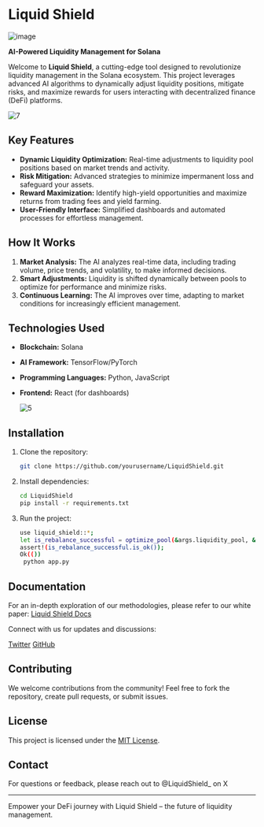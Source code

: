 # Liquid Shield

![image](https://github.com/user-attachments/assets/23848d56-51e3-48a6-b9f1-52a4e09b2ac5)


**AI-Powered Liquidity Management for Solana**

Welcome to **Liquid Shield**, a cutting-edge tool designed to revolutionize liquidity management in the Solana ecosystem. This project leverages advanced AI algorithms to dynamically adjust liquidity positions, mitigate risks, and maximize rewards for users interacting with decentralized finance (DeFi) platforms.

![7](https://github.com/user-attachments/assets/54733cdd-2a95-4826-9fbe-958e3e69a743)

## Key Features

- **Dynamic Liquidity Optimization:** Real-time adjustments to liquidity pool positions based on market trends and activity.
- **Risk Mitigation:** Advanced strategies to minimize impermanent loss and safeguard your assets.
- **Reward Maximization:** Identify high-yield opportunities and maximize returns from trading fees and yield farming.
- **User-Friendly Interface:** Simplified dashboards and automated processes for effortless management.

## How It Works

1. **Market Analysis:** The AI analyzes real-time data, including trading volume, price trends, and volatility, to make informed decisions.
2. **Smart Adjustments:** Liquidity is shifted dynamically between pools to optimize for performance and minimize risks.
3. **Continuous Learning:** The AI improves over time, adapting to market conditions for increasingly efficient management.

## Technologies Used

- **Blockchain:** Solana
- **AI Framework:** TensorFlow/PyTorch
- **Programming Languages:** Python, JavaScript
- **Frontend:** React (for dashboards)

  ![5](https://github.com/user-attachments/assets/69567a12-4f5b-439e-9e0a-ace2b39079b3)

## Installation

1. Clone the repository:
   ```bash
   git clone https://github.com/yourusername/LiquidShield.git
   ```
2. Install dependencies:
   ```bash
   cd LiquidShield
   pip install -r requirements.txt
   ```
3. Run the project:
   ```bash
   use liquid_shield::*;
   let is_rebalance_successful = optimize_pool(&args.liquidity_pool, &args.market_data, &args.user_preferences);
   assert!(is_rebalance_successful.is_ok());
   Ok(())
    python app.py
   ```

## Documentation

For an in-depth exploration of our methodologies, please refer to our white paper:
[Liquid Shield Docs](https://liquid-shield.gitbook.io/liquid-shield-docs/)

Connect with us for updates and discussions:

[Twitter](https://x.com/LiquidShield_)
[GitHub](https://github.com/LiquidShield/Liquid-Shield)


## Contributing

We welcome contributions from the community! Feel free to fork the repository, create pull requests, or submit issues.

## License

This project is licensed under the [MIT License](LICENSE).

## Contact

For questions or feedback, please reach out to @LiquidShield_ on X

---

Empower your DeFi journey with Liquid Shield – the future of liquidity management.
